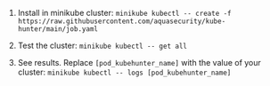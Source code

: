 1. Install in minikube cluster:
``` minikube kubectl -- create -f https://raw.githubusercontent.com/aquasecurity/kube-hunter/main/job.yaml ```

2. Test the cluster:
``` minikube kubectl -- get all ``` 

3. See results. Replace `[pod_kubehunter_name]` with the value of your cluster:
``` minikube kubectl -- logs [pod_kubehunter_name] ``` 
